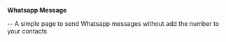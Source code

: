**Whatsapp Message**

-- A simple page to send Whatsapp messages without add the number to your contacts
